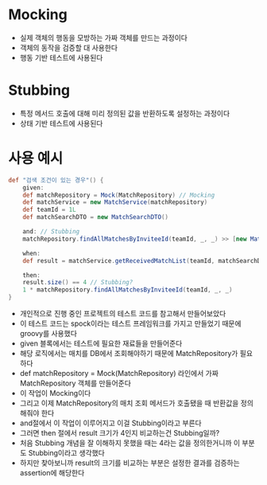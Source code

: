 # Mocking
- 실제 객체의 행동을 모방하는 가짜 객체를 만드는 과정이다
- 객체의 동작을 검증할 대 사용한다
- 행동 기반 테스트에 사용된다
# Stubbing
- 특정 메서드 호출에 대해 미리 정의된 값을 반환하도록 설정하는 과정이다
- 상태 기반 테스트에 사용된다

# 사용 예시

```groovy
def "검색 조건이 있는 경우"() {
    given:
    def matchRepository = Mock(MatchRepository) // Mocking
    def matchService = new MatchService(matchRepository)
    def teamId = 1L
    def matchSearchDTO = new MatchSearchDTO()

    and: // Stubbing
    matchRepository.findAllMatchesByInviteeId(teamId, _, _) >> [new Match(), new Match(), new Match(), new Match()]

    when:
    def result = matchService.getReceivedMatchList(teamId, matchSearchDTO)

    then:
    result.size() == 4 // Stubbing?
    1 * matchRepository.findAllMatchesByInviteeId(teamId, _, _)
}
```
- 개인적으로 진행 중인 프로젝트의 테스트 코드를 참고해서 만들어보았다
- 이 테스트 코드는 spock이라는 테스트 프레임워크를 가지고 만들었기 때문에 groovy를 사용했다
- given 블록에서는 테스트에 필요한 재료들을 만들어준다
- 해당 로직에서는 매치를 DB에서 조회해야하기 때문에 MatchRepository가 필요하다
- def matchRepository = Mock(MatchRepository) 라인에서 가짜 MatchRepository 객체를 만들어준다
- 이 작업이 Mocking이다
- 그리고 이제 MatchRepository의 매치 조회 메서드가 호출됐을 때 반환값을 정의해줘야 한다
- and절에서 이 작업이 이루어지고 이걸 Stubbing이라고 부른다
- 그러면 then 절에서 result 크기가 4인지 비교하는건 Stubbing일까?
- 처음 Stubbing 개념을 잘 이해하지 못했을 때는 4라는 값을 정의한거니까 이 부분도 Stubbing이라고 생각했다
- 하지만 찾아보니까 result의 크기를 비교하는 부분은 설정한 결과를 검증하는 assertion에 해당한다